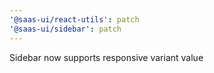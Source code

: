 ```yaml
---
'@saas-ui/react-utils': patch
'@saas-ui/sidebar': patch
---
```


Sidebar now supports responsive variant value
